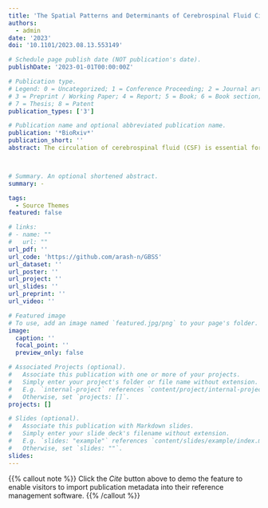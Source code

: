 ```yaml
---
title: 'The Spatial Patterns and Determinants of Cerebrospinal Fluid Circulation in the Human Brain'
authors:
  - admin
date: '2023'
doi: '10.1101/2023.08.13.553149'

# Schedule page publish date (NOT publication's date).
publishDate: '2023-01-01T00:00:00Z'

# Publication type.
# Legend: 0 = Uncategorized; 1 = Conference Proceeding; 2 = Journal article;
# 3 = Preprint / Working Paper; 4 = Report; 5 = Book; 6 = Book section;
# 7 = Thesis; 8 = Patent
publication_types: ['3']

# Publication name and optional abbreviated publication name.
publication: '*BioRxiv*'
publication_short: ''
abstract: The circulation of cerebrospinal fluid (CSF) is essential for maintaining brain homeostasis and clearance, and impairments in its flow can lead to various brain disorders. Recent studies have shown that CSF circulation can be interrogated using low b-value diffusion magnetic resonance imaging (low-b dMRI). Nevertheless, the spatial organization of intracranial CSF flow dynamics remains largely elusive. Here, we developed a whole-brain voxel-based analysis framework, termed CSF pseudo-diffusion spatial statistics (CΨSS), to examine CSF mean pseudo-diffusivity (MΨ), a measure of CSF flow magnitude derived from low-b dMRI. We showed that intracranial CSF MΨ demonstrates characteristic covariance patterns by employing seed-based correlation analysis. Importantly, we applied non-negative matrix factorization analysis to further elucidate the covariance patterns of CSF MΨ in a hypothesis-free, data-driven way. We identified distinct CSF spaces that consistently displayed unique pseudo-diffusion characteristics across multiple imaging datasets. Our study revealed that age, sex, brain atrophy, ventricular anatomy, and cerebral perfusion differentially influence MΨ across these CSF spaces. Notably, individuals with anomalous CSF flow patterns displayed incidental findings on multimodal neuroradiological examinations. Our work sets forth a new paradigm to study CSF flow, with potential applications in clinical settings.



# Summary. An optional shortened abstract.
summary: -

tags:
  - Source Themes
featured: false

# links:
# - name: ""
#   url: ""
url_pdf: ''
url_code: 'https://github.com/arash-n/GBSS'
url_dataset: ''
url_poster: ''
url_project: ''
url_slides: ''
url_preprint: ''
url_video: ''

# Featured image
# To use, add an image named `featured.jpg/png` to your page's folder.
image:
  caption: ''
  focal_point: ''
  preview_only: false

# Associated Projects (optional).
#   Associate this publication with one or more of your projects.
#   Simply enter your project's folder or file name without extension.
#   E.g. `internal-project` references `content/project/internal-project/index.md`.
#   Otherwise, set `projects: []`.
projects: []

# Slides (optional).
#   Associate this publication with Markdown slides.
#   Simply enter your slide deck's filename without extension.
#   E.g. `slides: "example"` references `content/slides/example/index.md`.
#   Otherwise, set `slides: ""`.
slides:
---
```



{{% callout note %}}
Click the _Cite_ button above to demo the feature to enable visitors to import publication metadata into their reference management software.
{{% /callout %}}

